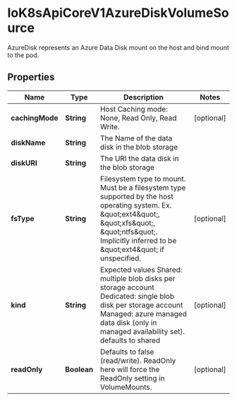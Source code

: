

# IoK8sApiCoreV1AzureDiskVolumeSource

AzureDisk represents an Azure Data Disk mount on the host and bind mount to the pod.
## Properties

Name | Type | Description | Notes
------------ | ------------- | ------------- | -------------
**cachingMode** | **String** | Host Caching mode: None, Read Only, Read Write. |  [optional]
**diskName** | **String** | The Name of the data disk in the blob storage | 
**diskURI** | **String** | The URI the data disk in the blob storage | 
**fsType** | **String** | Filesystem type to mount. Must be a filesystem type supported by the host operating system. Ex. \&quot;ext4\&quot;, \&quot;xfs\&quot;, \&quot;ntfs\&quot;. Implicitly inferred to be \&quot;ext4\&quot; if unspecified. |  [optional]
**kind** | **String** | Expected values Shared: multiple blob disks per storage account  Dedicated: single blob disk per storage account  Managed: azure managed data disk (only in managed availability set). defaults to shared |  [optional]
**readOnly** | **Boolean** | Defaults to false (read/write). ReadOnly here will force the ReadOnly setting in VolumeMounts. |  [optional]



